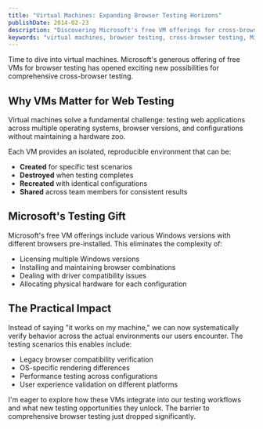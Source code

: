 ```yaml
---
title: "Virtual Machines: Expanding Browser Testing Horizons"
publishDate: 2014-02-23
description: "Discovering Microsoft's free VM offerings for cross-browser testing and the new possibilities they create for testing across different environments and configurations."
keywords: "virtual machines, browser testing, cross-browser testing, Microsoft VMs, web testing, testing environments"
---
```


Time to dive into virtual machines. Microsoft's generous offering of free VMs for browser testing has opened exciting new possibilities for comprehensive cross-browser testing.

## Why VMs Matter for Web Testing

Virtual machines solve a fundamental challenge: testing web applications across multiple operating systems, browser versions, and configurations without maintaining a hardware zoo.

Each VM provides an isolated, reproducible environment that can be:
- **Created** for specific test scenarios
- **Destroyed** when testing completes
- **Recreated** with identical configurations
- **Shared** across team members for consistent results

## Microsoft's Testing Gift

Microsoft's free VM offerings include various Windows versions with different browsers pre-installed. This eliminates the complexity of:
- Licensing multiple Windows versions
- Installing and maintaining browser combinations
- Dealing with driver compatibility issues
- Allocating physical hardware for each configuration

## The Practical Impact

Instead of saying "it works on my machine," we can now systematically verify behavior across the actual environments our users encounter. The testing scenarios this enables include:
- Legacy browser compatibility verification
- OS-specific rendering differences
- Performance testing across configurations
- User experience validation on different platforms

I'm eager to explore how these VMs integrate into our testing workflows and what new testing opportunities they unlock. The barrier to comprehensive browser testing just dropped significantly.

